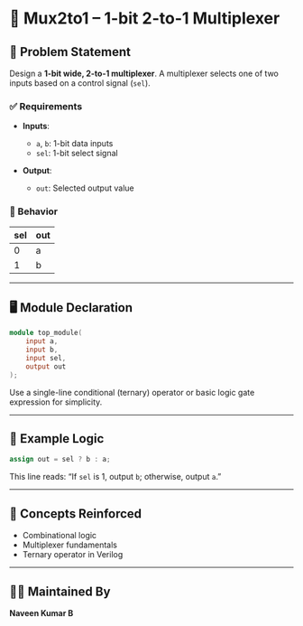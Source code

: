 # 🔀 Mux2to1 – 1-bit 2-to-1 Multiplexer

## 📘 Problem Statement

Design a **1-bit wide, 2-to-1 multiplexer**. A multiplexer selects one of two inputs based on a control signal (`sel`).

### ✅ Requirements

- **Inputs**:
  - `a`, `b`: 1-bit data inputs
  - `sel`: 1-bit select signal

- **Output**:
  - `out`: Selected output value

### 🧠 Behavior

| sel | out |
|-----|-----|
|  0  |  a  |
|  1  |  b  |

---

## 🖥️ Module Declaration

```verilog
module top_module( 
    input a, 
    input b, 
    input sel,
    output out 
);
```

Use a single-line conditional (ternary) operator or basic logic gate expression for simplicity.

---

## 🧪 Example Logic

```verilog
assign out = sel ? b : a;
```

This line reads: “If `sel` is 1, output `b`; otherwise, output `a`.”

---

## 🧩 Concepts Reinforced

- Combinational logic
- Multiplexer fundamentals
- Ternary operator in Verilog

---

## 👨‍💻 Maintained By

**Naveen Kumar B**
